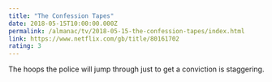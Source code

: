 ```yaml
---
title: "The Confession Tapes"
date: 2018-05-15T10:00:00.000Z
permalink: /almanac/tv/2018-05-15-the-confession-tapes/index.html
link: https://www.netflix.com/gb/title/80161702
rating: 3
---
```


The hoops the police will jump through just to get a conviction is staggering.